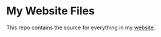 # My Website Files

This repo contains the source for everything in my [website](https://bkalpa.com.np).
